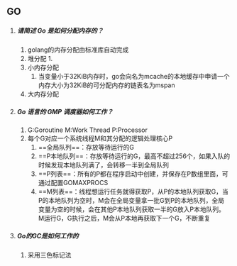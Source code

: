 ## GO
1. ##### 请简述 Go 是如何分配内存的？
   1. golang的内存分配由标准库自动完成
   2. 堆分配
      1. 
   3. 小内存分配
      1. 当变量小于32KiB内存时，go会向名为mcache的本地缓存中申请一个内存大小为32KiB的可分配内存的链表名为mspan
   4. 大内存分配
2. ##### Go 语言的 GMP 调度器如何工作？
   1. G:Goroutine M:Work Thread P:Processor
   2. 每个G对应一个系统线程M和其分配的逻辑处理核心P
      1. ==全局队列==：存放等待运行的G
      2. ==P本地队列==：存放等待运行的G，最高不超过256个，如果入队的时候发现本地队列满了，会转移一半到全局队列
      3. ==P列表==：所有的P都在程序启动中创建，并保存在P数组里面，可通过配置GOMAXPROCS 
      4. ==M列表==：线程想运行任务就得获取P，从P的本地队列获取G，当P的本地队列为空时，M会在全局变量拿一批G到P的本地队列，全局变量为空的时候，会在其他P本地队列获取一半的G放入P本地队列。M运行G，G执行之后，M会从P本地再获取下一个G，不断重复
3. ##### Go的GC是如何工作的
   1. 采用三色标记法
